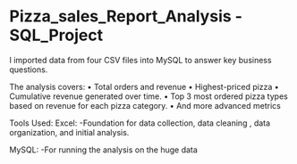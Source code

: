 # Pizza_sales_Report_Analysis - SQL_Project

I imported data from four CSV files into MySQL to answer key business questions. 

The analysis covers:
 • Total orders and revenue
 • Highest-priced pizza
 • Cumulative revenue generated over time.
 • Top 3 most ordered pizza types based on revenue for each pizza category.
 • And more advanced metrics

Tools Used: 
Excel:
-Foundation for data collection, data cleaning , data organization, and initial analysis.

MySQL:
-For running the analysis on the huge data
